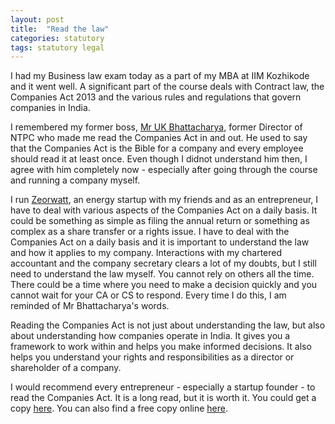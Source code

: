 ```yaml
---
layout: post
title:  "Read the law"
categories: statutory
tags: statutory legal
---
```


I had my Business law exam today as a part of my MBA at IIM Kozhikode and it went well. A significant part of the course deals with Contract law, the Companies Act 2013 and the various rules and regulations that govern companies in India.

I remembered my former boss, [Mr UK Bhattacharya](https://energy.economictimes.indiatimes.com/videos/guest-address-ujjwal-kanti-bhattacharya-senior-advisor-ntpc-and-former-director-ntpc-limited/117448956), former Director of NTPC who made me read the Companies Act in and out. He used to say that the Companies Act is the Bible for a company and every employee should read it at least once. Even though I didnot understand him then, I agree with him completely now - especially after going through the course and running a company myself.

I run [Zeorwatt](), an energy startup with my friends and as an entrepreneur, I have to deal with various aspects of the Companies Act on a daily basis. It could be something as simple as filing the annual return or something as complex as a share transfer or a rights issue. I have to deal with the Companies Act on a daily basis and it is important to understand the law and how it applies to my company. Interactions with my chartered accountant and the company secretary clears a lot of my doubts, but I still need to understand the law myself. You cannot rely on others all the time. There could be a time where you need to make a decision quickly and you cannot wait for your CA or CS to respond. Every time I do this, I am reminded of Mr Bhattacharya's words.

Reading the Companies Act is not just about understanding the law, but also about understanding how companies operate in India. It gives you a framework to work within and helps you make informed decisions. It also helps you understand your rights and responsibilities as a director or shareholder of a company. 

I would recommend every entrepreneur - especially a startup founder -  to read the Companies Act. It is a long read, but it is worth it. You could get a copy [here](https://www.amazon.in/dp/9364559630). You can also find a free copy online [here](https://www.mca.gov.in/content/mca/global/en/CompaniesAct2013.html).